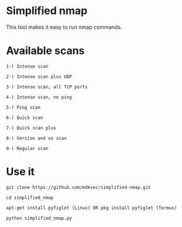 # Simplified nmap

This tool makes it easy to run nmap commands.

# Available scans

    1-) Intense scan
    
    2-) Intense scan plus UDP
    
    3-) Intense scan, all TCP ports
    
    4-) Intense scan, no ping

    5-) Ping scan

    6-) Quick scan

    7-) Quick scan plus

    8-) Version and os scan

    9-) Regular scan

# Use it

    git clone https://github.com/mdksec/simplified-nmap.git
    
    cd simplified_nmap
     
    apt-get install pyfiglet (Linux) OR pkg install pyfiglet (Termux)

    python simplified_nmap.py

